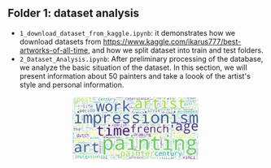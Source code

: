 ## Folder 1: dataset analysis
* `1_download_dataset_from_kaggle.ipynb`: it demonstrates how we download datasets from https://www.kaggle.com/ikarus777/best-artworks-of-all-time, and how we split dataset into train and test folders.
* `2_Dataset_Analysis.ipynb`: After preliminary processing of the database, we analyze the basic situation of the dataset. In this section, we will present information about 50 painters and take a loook of the artist's style and personal information.

<p align="center"><img src="https://github.com/klmyyaqihu/identify-artists-from-their-works/raw/master/figures/Wordcloud.PNG" height="50%" width="50%"> </p >

